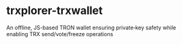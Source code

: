 # trxplorer-trxwallet
An offline, JS-based TRON wallet ensuring private‑key safety while enabling TRX send/vote/freeze operations 
